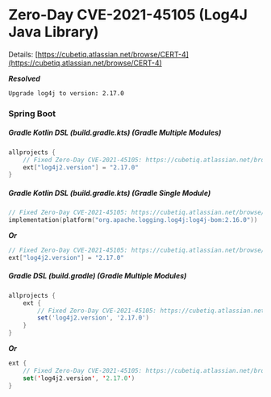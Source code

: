 # Zero-Day CVE-2021-45105 (Log4J Java Library)
Details: [https://cubetiq.atlassian.net/browse/CERT-4](https://cubetiq.atlassian.net/browse/CERT-4)

***Resolved***
```text
Upgrade log4j to version: 2.17.0
```

### Spring Boot
##### Gradle Kotlin DSL (build.gradle.kts) (Gradle Multiple Modules)
```kts
allprojects {
    // Fixed Zero-Day CVE-2021-45105: https://cubetiq.atlassian.net/browse/CERT-3
    ext["log4j2.version"] = "2.17.0"
}
```

##### Gradle Kotlin DSL (build.gradle.kts) (Gradle Single Module)
```kts
// Fixed Zero-Day CVE-2021-45105: https://cubetiq.atlassian.net/browse/CERT-4
implementation(platform("org.apache.logging.log4j:log4j-bom:2.16.0"))
```
***Or***
```kts
// Fixed Zero-Day CVE-2021-45105: https://cubetiq.atlassian.net/browse/CERT-4
ext["log4j2.version"] = "2.17.0"
```

##### Gradle DSL (build.gradle) (Gradle Multiple Modules)
```gradle
allprojects {
    ext {
        // Fixed Zero-Day CVE-2021-45105: https://cubetiq.atlassian.net/browse/CERT-4
        set('log4j2.version', '2.17.0')
    }
}
```
***Or***
```kts
ext {
    // Fixed Zero-Day CVE-2021-45105: https://cubetiq.atlassian.net/browse/CERT-4
    set('log4j2.version', '2.17.0')
}
```
